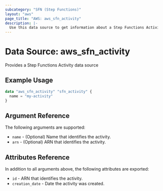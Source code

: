```yaml
---
subcategory: "SFN (Step Functions)"
layout: "aws"
page_title: "AWS: aws_sfn_activity"
description: |-
  Use this data source to get information about a Step Functions Activity.
---
```


# Data Source: aws_sfn_activity

Provides a Step Functions Activity data source

## Example Usage

```terraform
data "aws_sfn_activity" "sfn_activity" {
  name = "my-activity"
}
```

## Argument Reference

The following arguments are supported:

* `name` - (Optional) Name that identifies the activity.
* `arn` - (Optional) ARN that identifies the activity.

## Attributes Reference

In addition to all arguments above, the following attributes are exported:

* `id` - ARN that identifies the activity.
* `creation_date` - Date the activity was created.
